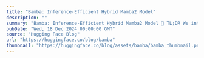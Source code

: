 ```yaml
---
title: "Bamba: Inference-Efficient Hybrid Mamba2 Model"
description: ""
summary: "Bamba: Inference-Efficient Hybrid Mamba2 Model 🐍 TL;DR We introduce Bamba-9B, an inference-efficient..."
pubDate: "Wed, 18 Dec 2024 00:00:00 GMT"
source: "Hugging Face Blog"
url: "https://huggingface.co/blog/bamba"
thumbnail: "https://huggingface.co/blog/assets/bamba/bamba_thumbnail.png"
---
```


